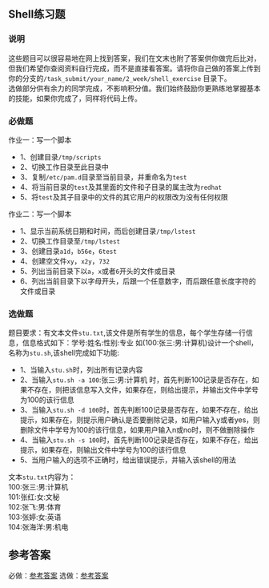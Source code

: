 ## Shell练习题

### 说明
这些题目可以很容易地在网上找到答案，我们在文末也附了答案供你做完后比对，但我们希望你查阅资料自行完成，而不是直接看答案。请将你自己做的答案上传到 你的分支的`/task_submit/your_name/2_week/shell_exercise` 目录下。  
选做部分供有余力的同学完成，不影响积分值。我们始终鼓励你更熟练地掌握基本的技能，如果你完成了，同样将代码上传。  

### 必做题
作业一：写一个脚本  
- 1、创建目录`/tmp/scripts`  
- 2、切换工作目录至此目录中  
- 3、复制`/etc/pam.d`目录至当前目录，并重命名为`test`  
- 4、将当前目录的`test`及其里面的文件和子目录的属主改为`redhat`  
- 5、将`test`及其子目录中的文件的其它用户的权限改为没有任何权限  

作业二：写一个脚本  
- 1、显示当前系统日期和时间，而后创建目录`/tmp/lstest`  
- 2、切换工作目录至`/tmp/lstest`  
- 3、创建目录`a1d`，`b56e`，`6test`  
- 4、创建空文件`xy`，`x2y`，`732`  
- 5、列出当前目录下以`a`，`x`或者`6`开头的文件或目录  
- 6、列出当前目录下以字母开头，后跟一个任意数字，而后跟任意长度字符的文件或目录  

### 选做题

 题目要求：有文本文件`stu.txt`,该文件是所有学生的信息，每个学生存储一行信息，信息格式如下：学号:姓名:性别:专业    如(100:张三:男:计算机)设计一个shell，名称为`stu.sh`,该shell完成如下功能:
- 1、当输入`stu.sh`时，列出所有记录内容
- 2、当输入`stu.sh -a 100`:张三:男:计算机    时，首先判断100记录是否存在，如果不存在，则把该信息写入文件，如果存在，则给出提示，并输出文件中学号为100的该行信息
- 3、当输入`stu.sh -d 100`时，首先判断100记录是否存在，如果不存在，给出提示，如果存在，则提示用户确认是否要删除记录，如用户输入y或者yes，则删除文件中学号为100的该行信息，如果用户输入n或no时，则不做删除操作
- 4、当输入`stu.sh -s 100`时，首先判断100记录是否存在，如果不存在，给出提示，如果存在，则输出文件中学号为100的该行信息
- 5、当用户输入的选项不正确时，给出错误提示，并输入该shell的用法

 文本`stu.txt`内容为：  
 100:张三:男:计算机  
 101:张红:女:文秘  
 102:张飞:男:体育  
 103:张婷:女:英语  
 104:张海洋:男:机电 


## 参考答案
必做：[参考答案](http://www.cnblogs.com/xinjie10001/p/6395945.html)
选做：[参考答案](http://zfy421.iteye.com/blog/1972003)
